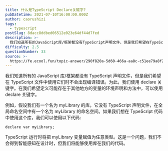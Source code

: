 ```yaml
---
title: 什么是TypeScript Declare关键字?
pubDatetime: 2021-07-10T16:00:00.000Z
author: caorushizi
tags:
  - typescript
postSlug: 8dacc8ddbed06512e023e64df44d7fed
description: >-
  我们知道所有的JavaScript库/框架都没有TypeScript声明文件，但是我们希望在TypeScript文件中使用它们时不会出现编译错误。为此，我们使用declare关键字。在我们希望定义可能
difficulty: 2.5
questionNumber: 33
source: >-
  https://fe.ecool.fun/topic-answer/290f820a-5d60-466a-aa8c-c51ee79a8f2a?orderBy=updateTime&order=desc&tagId=19
---
```


我们知道所有的 JavaScript 库/框架都没有 TypeScript 声明文件，但是我们希望在 TypeScript 文件中使用它们时不会出现编译错误。为此，我们使用 declare 关键字。在我们希望定义可能存在于其他地方的变量的环境声明和方法中，可以使用 declare 关键字。

例如，假设我们有一个名为 myLibrary 的库，它没有 TypeScript 声明文件，在全局命名空间中有一个名为 myLibrary 的命名空间。如果我们想在 TypeScript 代码中使用这个库，我们可以使用以下代码:

    declare var myLibrary;

TypeScript 运行时将把 myLibrary 变量赋值为任意类型。这是一个问题，我们不会得到智能感知在设计时，但我们将能够使用库在我们的代码。
